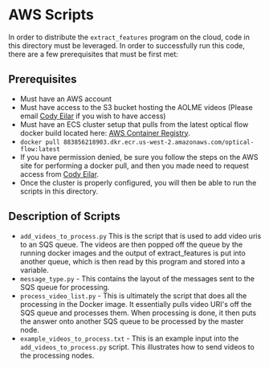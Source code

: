 # AWS Scripts

In order to distribute the `extract_features` program on the cloud,
code in this directory must be leveraged. In order to
successfully run this code, there are a few prerequisites
that must be first met:

## Prerequisites
- Must have an AWS account
- Must have access to the S3 bucket hosting the AOLME videos
(Please email [Cody Eilar](mailto:cody.eilar@gmail.com) if you wish to have access)
- Must have an ECS cluster setup that pulls from the latest
optical flow docker build located here: [AWS Container Registry](883856218903.dkr.ecr.us-west-2.amazonaws.com/optical-flow:latest).
 - `docker pull 883856218903.dkr.ecr.us-west-2.amazonaws.com/optical-flow:latest`
 - If you have permission denied, be sure you follow
 the steps on the AWS site for performing a docker pull,
 and then you made need to request access from [Cody Eilar](mailto:cody.eilar@gmail.com).
- Once the cluster is properly configured, you will then
be able to run the scripts in this directory.

## Description of Scripts
- `add_videos_to_process.py` This is the script that is used
to add video uris to an SQS queue. The videos are then popped
off the queue by the running docker images and the output
of extract_features is put into another queue, which is then read by this program and stored into a variable.
- `message_type.py` - This contains the layout of the messages
sent to the SQS queue for processing.
- `process_video_list.py` - This is ultimately the script
that does all the processing in the Docker image. It essentially
pulls video URI's off the SQS queue and processes them. When
processing is done, it then puts the answer onto another SQS
queue to be processed by the master node.
- `example_videos_to_process.txt` - This is an example input
into the `add_videos_to_process.py` script. This
illustrates how to send videos to the processing nodes.
